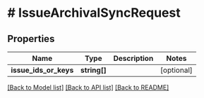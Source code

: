 # # IssueArchivalSyncRequest

## Properties

Name | Type | Description | Notes
------------ | ------------- | ------------- | -------------
**issue_ids_or_keys** | **string[]** |  | [optional]

[[Back to Model list]](../../README.md#models) [[Back to API list]](../../README.md#endpoints) [[Back to README]](../../README.md)
